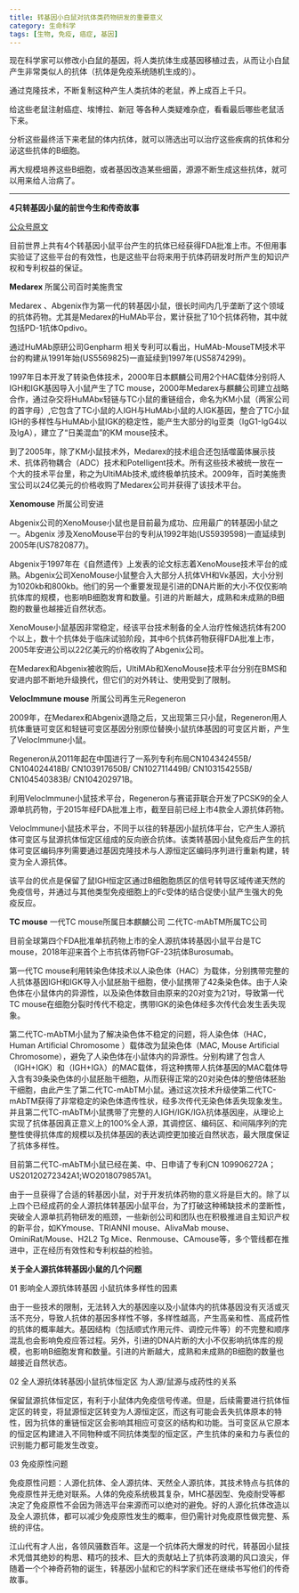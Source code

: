 ```yaml
---
title: 转基因小白鼠对抗体类药物研发的重要意义
category: 生命科学
tags: [生物, 免疫, 癌症, 基因]
---
```

现在科学家可以修改小白鼠的基因，将人类抗体生成基因移植过去，从而让小白鼠产生非常类似人的抗体（抗体是免疫系统随机生成的）。

通过克隆技术，不断复制这种产生人类抗体的老鼠，养上成百上千只。

给这些老鼠注射癌症、埃博拉、新冠 等各种人类疑难杂症，看看最后哪些老鼠活下来。

分析这些最终活下来老鼠的体内抗体，就可以筛选出可以治疗这些疾病的抗体和分泌这些抗体的B细胞。

再大规模培养这些B细胞，或者基因改造某些细菌，源源不断生成这些抗体，就可以用来给人治病了。<!--more-->

-------
**4只转基因小鼠的前世今生和传奇故事**

[公众号原文](https://mp.weixin.qq.com/s/2Hnrba1sVEFbrqS85_abfQ)

目前世界上共有4个转基因小鼠平台产生的抗体已经获得FDA批准上市。不但用事实验证了这些平台的有效性，也是这些平台将来用于抗体药研发时所产生的知识产权和专利权益的保证。

**Medarex**
所属公司百时美施贵宝

Medarex 、Abgenix作为第一代的转基因小鼠，很长时间内几乎垄断了这个领域的抗体药物。尤其是Medarex的HuMAb平台，累计获批了10个抗体药物，其中就包括PD-1抗体Opdivo。

通过HuMAb原研公司Genpharm 相关专利可以看出，HuMAb-MouseTM技术平台的构建从1991年始(US5569825)一直延续到1997年(US5874299)。

1997年日本开发了转染色体技术，2000年日本麒麟公司用2个HAC载体分别将人IGH和IGK基因导入小鼠产生了TC mouse，2000年Medarex与麒麟公司建立战略合作，通过杂交将HuMAbκ轻链与TC小鼠的重链组合，命名为KM小鼠（两家公司的首字母）,它包含了TC小鼠的人IGH与HuMAb小鼠的人IGK基因，整合了TC小鼠IGH的多样性与HuMAb小鼠IGK的稳定性，能产生大部分的Ig亚类（IgG1-IgG4以及IgA），建立了“日美混血”的KM mouse技术。

到了2005年，除了KM小鼠技术外，Medarex的技术组合还包括噬菌体展示技术、抗体药物耦合（ADC）技术和Potelligent技术。所有这些技术被统一放在一个大的技术平台里，称之为UltiMAb技术,或终极单抗技术。2009年，百时美施贵宝公司以24亿美元的价格收购了Medarex公司并获得了该技术平台。


**Xenomouse**
所属公司安进

Abgenix公司的XenoMouse小鼠也是目前最为成功、应用最广的转基因小鼠之一。Abgenix 涉及XenoMouse平台的专利从1992年始(US5939598)一直延续到2005年(US7820877)。

Abgenix于1997年在《自然遗传》上发表的论文标志着XenoMouse技术平台的成熟。Abgenix公司XenoMouse小鼠整合入大部分人抗体VH和Vκ基因，大小分别为1020kb和800kb。他们的另一个重要发现是引进的DNA片断的大小不仅仅影响抗体库的规模，也影响B细胞发育和数量。引进的片断越大，成熟和未成熟的B细胞的数量也越接近自然状态。

XenoMouse小鼠基因非常稳定，经该平台技术制备的全人治疗性候选抗体有200个以上，数十个抗体处于临床试验阶段，其中6个抗体药物获得FDA批准上市，2005年安进公司以22亿美元的价格收购了Abgenix公司。

在Medarex和Abgenix被收购后，UltiMAb和XenoMouse技术平台分别在BMS和安进内部不断地升级换代，但它们的对外转让、使用受到了限制。


**VelocImmune mouse**
所属公司再生元Regeneron

2009年，在Medarex和Abgenix退隐之后，又出现第三只小鼠，Regeneron用人抗体重链可变区和轻链可变区基因分别原位替换小鼠抗体基因的可变区片断，产生了VelocImmune小鼠。

Regeneron从2011年起在中国进行了一系列专利布局CN104342455B/ CN104024418B/ CN103917650B/ CN102711449B/ CN103154255B/ CN104540383B/ CN104202971B。

利用Veloclmmune小鼠技术平台，Regeneron与赛诺菲联合开发了PCSK9的全人源单抗药物，于2015年经FDA批准上市，截至目前已经上市4款全人源抗体药物。

Veloclmmune小鼠技术平台，不同于以往的转基因小鼠抗体平台，它产生人源抗体可变区与鼠源抗体恒定区组成的反向嵌合抗体。该类转基因小鼠免疫后产生的抗体可变区编码序列需要通过基因克隆技术与人源恒定区编码序列进行重新构建，转变为全人源抗体。

该平台的优点是保留了鼠IGH恒定区通过B细胞胞质区的信号转导区域传递天然的免疫信号，并通过与其他类型免疫细胞上的Fc受体的结合促使小鼠产生强大的免疫反应。


**TC mouse**
一代TC mouse所属日本麒麟公司
二代TC-mAbTM所属TC公司

目前全球第四个FDA批准单抗药物上市的全人源抗体转基因小鼠平台是TC mouse，2018年迎来首个上市抗体药物FGF-23抗体Burosumab。

第一代TC mouse利用转染色体技术以人染色体（HAC）为载体，分别携带完整的人抗体基因IGH和IGK导入小鼠胚胎干细胞，使小鼠携带了42条染色体。由于人染色体在小鼠体内的异源性，以及染色体数目由原来的20对变为21对，导致第一代TC mouse在细胞分裂时传代不稳定，携带IGK的染色体经多次传代会发生丢失现象。

第二代TC-mAbTM小鼠为了解决染色体不稳定的问题，将人染色体（HAC，Human Artificial Chromosome ）载体改为鼠染色体（MAC, Mouse Artificial Chromosome），避免了人染色体在小鼠体内的异源性。分别构建了包含人（IGH+IGK）和（IGH+IGλ）的MAC载体，将这种携带人抗体基因的MAC载体导入含有39条染色体的小鼠胚胎干细胞，从而获得正常的20对染色体的整倍体胚胎干细胞，由此产生了第二代TC-mAbTM小鼠。通过这次技术升级使第二代TC-mAbTM获得了非常稳定的染色体遗传性状，经多次传代无染色体丢失现象发生。并且第二代TC-mAbTM小鼠携带了完整的人IGH/IGK/IGλ抗体基因座，从理论上实现了抗体基因真正意义上的100%全人源，其调控区、编码区、和间隔序列的完整性使得抗体库的规模以及抗体基因的表达调控更加接近自然状态，最大限度保证了抗体多样性。

目前第二代TC-mAbTM小鼠已经在美、中、日申请了专利CN 109906272A；US20120272342A1;WO2018079857A1。

由于一旦获得了合适的转基因小鼠，对于开发抗体药物的意义将是巨大的。除了以上四个已经成药的全人源抗体转基因小鼠平台，为了打破这种稀缺技术的垄断性，突破全人源单抗药物研发的瓶颈，一些新创公司和团队也在积极推进自主知识产权的新平台，如KYmouse、TRIANNI mouse、AlivaMab mouse、OminiRat/Mouse、H2L2 Tg Mice、Renmouse、CAmouse等，多个管线都在推进中，正在经历有效性和专利权益的检验。


**关于全人源抗体转基因小鼠的几个问题**

01
影响全人源抗体转基因
小鼠抗体多样性的因素

由于一些技术的限制，无法转入大的基因座以及小鼠体内的抗体基因没有灭活或灭活不充分，导致人抗体的基因多样性不够，多样性越高，产生高亲和性、高成药性的抗体的概率越大。基因结构（包括顺式作用元件、调控元件等）的不完整和顺序混乱也会影响免疫应答过程。另外，引进的DNA片断的大小不仅影响抗体库的规模，也影响B细胞发育和数量。引进的片断越大，成熟和未成熟的B细胞的数量也越接近自然状态。

02
全人源抗体转基因小鼠抗体恒定区
为人源/鼠源与成药性的关系

保留鼠源抗体恒定区，有利于小鼠体内免疫信号传递。但是，后续需要进行抗体恒定区的转变，将鼠源恒定区转变为人源恒定区，而这有可能会丢失抗体原本的特性，因为抗体的重链恒定区会影响其相应可变区的结构和功能。当可变区从它原本的恒定区构建进入不同物种或不同抗体类型的恒定区，产生抗体的亲和力与表位的识别能力都可能发生改变。

03
免疫原性问题

免疫原性问题：人源化抗体、全人源抗体、天然全人源抗体，其技术特点与抗体的免疫原性并无绝对联系。人体的免疫系统极其复杂，MHC基因型、免疫耐受等都决定了免疫原性不会因为筛选平台来源而可以绝对的避免。好的人源化抗体改造以及全人源抗体，都可以减少免疫原性发生的概率，但仍需针对免疫原性做完整、系统的评估。


江山代有才人出，各领风骚数百年。这是一个抗体药大爆发的时代，转基因小鼠技术凭借其绝妙的构思、精巧的技术、巨大的贡献站上了抗体药浪潮的风口浪尖，伴随着一个个神奇药物的诞生，转基因小鼠和它的科学家们还在继续书写他们的传奇故事。